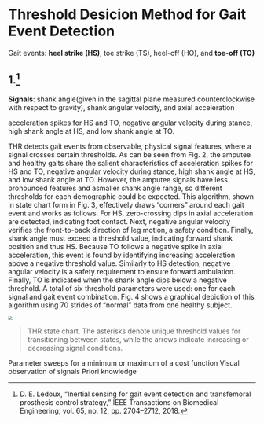 

# Threshold Desicion Method for Gait Event Detection

Gait events: **heel strike (HS)**, toe strike (TS), heel-off (HO), and **toe-off (TO)**

## 1.[^1]

**Signals**: shank angle(given in the sagittal plane measured counterclockwise with respect to gravity), shank angular velocity, and axial acceleration



acceleration spikes for HS and TO, negative angular velocity during stance, high shank angle at HS, and low shank angle at TO. 

THR detects gait events from observable, physical signal features, where a signal crosses certain thresholds. As can be seen from Fig. 2, the amputee and healthy gaits share the salient characteristics of acceleration spikes for HS and TO, negative angular velocity during stance, high shank angle at HS, and low shank angle at TO. However, the amputee signals have less pronounced features and asmaller shank angle range, so different thresholds for each demographic could be expected. This algorithm, shown in state chart form in Fig. 3, effectively draws “corners” around each gait event and works as follows. For HS, zero-crossing dips in axial acceleration are detected, indicating foot contact. Next, negative angular velocity verifies the front-to-back direction of leg motion, a safety condition. Finally, shank angle must exceed a threshold value, indicating forward shank position and thus HS. Because TO follows a negative spike in axial acceleration, this event is found by identifying increasing acceleration above a negative threshold value. Similarly to HS detection, negative angular velocity is a safety requirement to ensure forward ambulation. Finally, TO is indicated when the shank angle dips below a negative threshold. A total of six threshold parameters were used: one for each signal and gait event combination. Fig. 4 shows a graphical depiction of this algorithm using 70 strides of “normal” data from one healthy subject.

<img src="https://ieeexplore.ieee.org/mediastore_new/IEEE/content/media/10/8541133/8310553/ledou3-2813999-large.gif" style="zoom:50%;" />

> THR state chart. The asterisks denote unique threshold values for transitioning between states, while the arrows indicate increasing or decreasing signal conditions.

Parameter sweeps for a minimum or maximum of a cost function
Visual observation of signals
Priori knowledge

[^1]: D. E. Ledoux, “Inertial sensing for gait event detection and transfemoral prosthesis control strategy,” IEEE Transactions on Biomedical Engineering, vol. 65, no. 12, pp. 2704–2712, 2018.

